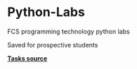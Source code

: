# Python-Labs
FCS programming technology python labs

Saved for prospective students

[**Tasks source**](http://senior-sigan.net/fcs-programming-technology/)
